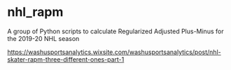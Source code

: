 # nhl_rapm
A group of Python scripts to calculate Regularized Adjusted Plus-Minus for the 2019-20 NHL season

https://washusportsanalytics.wixsite.com/washusportsanalytics/post/nhl-skater-rapm-three-different-ones-part-1
